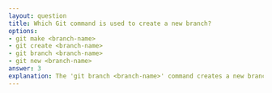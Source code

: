 ```yaml
---
layout: question
title: Which Git command is used to create a new branch?
options:
- git make <branch-name>
- git create <branch-name>
- git branch <branch-name>
- git new <branch-name>
answer: 3
explanation: The 'git branch <branch-name>' command creates a new branch. You can also use 'git checkout -b <branch-name>' to create and switch to the new branch in one command.
---
```

